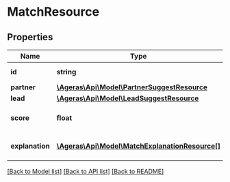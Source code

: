 # MatchResource

## Properties
Name | Type | Description | Notes
------------ | ------------- | ------------- | -------------
**id** | **string** | Match ID (hash). | [optional] 
**partner** | [**\Ageras\Api\Model\PartnerSuggestResource**](PartnerSuggestResource.md) |  | [optional] 
**lead** | [**\Ageras\Api\Model\LeadSuggestResource**](LeadSuggestResource.md) |  | [optional] 
**score** | **float** | score for the given match | [optional] 
**explanation** | [**\Ageras\Api\Model\MatchExplanationResource[]**](MatchExplanationResource.md) | Explanation of the score calculation | [optional] 

[[Back to Model list]](../README.md#documentation-for-models) [[Back to API list]](../README.md#documentation-for-api-endpoints) [[Back to README]](../README.md)


